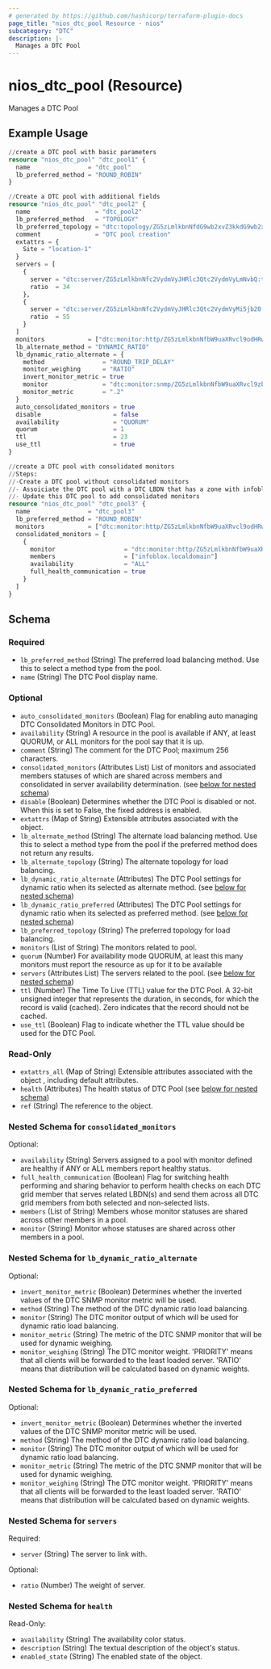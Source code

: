 ```yaml
---
# generated by https://github.com/hashicorp/terraform-plugin-docs
page_title: "nios_dtc_pool Resource - nios"
subcategory: "DTC"
description: |-
  Manages a DTC Pool
---
```


# nios_dtc_pool (Resource)

Manages a DTC Pool

## Example Usage

```terraform
//create a DTC pool with basic parameters 
resource "nios_dtc_pool" "dtc_pool1" {
  name                = "dtc_pool"
  lb_preferred_method = "ROUND_ROBIN"
}

//Create a DTC pool with additional fields
resource "nios_dtc_pool" "dtc_pool2" {
  name                  = "dtc_pool2"
  lb_preferred_method   = "TOPOLOGY"
  lb_preferred_topology = "dtc:topology/ZG5zLmlkbnNfdG9wb2xvZ3kkdG9wb2xvZ3lfcnVsZXNldA:topology_ruleset"
  comment               = "DTC pool creation"
  extattrs = {
    Site = "location-1"
  }
  servers = [
    {
      server = "dtc:server/ZG5zLmlkbnNfc2VydmVyJHRlc3Qtc2VydmVyLmNvbQ:test-server.com"
      ratio  = 34
    },
    {
      server = "dtc:server/ZG5zLmlkbnNfc2VydmVyJHRlc3Qtc2VydmVyMi5jb20:test-server2.com"
      ratio  = 55
    }
  ]
  monitors            = ["dtc:monitor:http/ZG5zLmlkbnNfbW9uaXRvcl9odHRwJGh0dHA:http", "dtc:monitor:snmp/ZG5zLmlkbnNfbW9uaXRvcl9zbm1wJHNubXA:snmp"]
  lb_alternate_method = "DYNAMIC_RATIO"
  lb_dynamic_ratio_alternate = {
    method                = "ROUND_TRIP_DELAY"
    monitor_weighing      = "RATIO"
    invert_monitor_metric = true
    monitor               = "dtc:monitor:snmp/ZG5zLmlkbnNfbW9uaXRvcl9zbm1wJHNubXA:snmp"
    monitor_metric        = ".2"
  }
  auto_consolidated_monitors = true
  disable                    = false
  availability               = "QUORUM"
  quorum                     = 1
  ttl                        = 23
  use_ttl                    = true
}

//create a DTC pool with consolidated monitors 
//Steps:
//-Create a DTC pool without consolidated monitors 
//- Assoiciate the DTC pool with a DTC LBDN that has a zone with infoblox.localdomain member 
//- Update this DTC pool to add consolidated monitors 
resource "nios_dtc_pool" "dtc_pool3" {
  name                = "dtc_pool3"
  lb_preferred_method = "ROUND_ROBIN"
  monitors            = ["dtc:monitor:http/ZG5zLmlkbnNfbW9uaXRvcl9odHRwJGh0dHA:http", "dtc:monitor:snmp/ZG5zLmlkbnNfbW9uaXRvcl9zbm1wJHNubXA:snmp"]
  consolidated_monitors = [
    {
      monitor                   = "dtc:monitor:http/ZG5zLmlkbnNfbW9uaXRvcl9odHRwJGh0dHA:http"
      members                   = ["infoblox.localdomain"]
      availability              = "ALL"
      full_health_communication = true
    }
  ]
}
```

<!-- schema generated by tfplugindocs -->
## Schema

### Required

- `lb_preferred_method` (String) The preferred load balancing method. Use this to select a method type from the pool.
- `name` (String) The DTC Pool display name.

### Optional

- `auto_consolidated_monitors` (Boolean) Flag for enabling auto managing DTC Consolidated Monitors in DTC Pool.
- `availability` (String) A resource in the pool is available if ANY, at least QUORUM, or ALL monitors for the pool say that it is up.
- `comment` (String) The comment for the DTC Pool; maximum 256 characters.
- `consolidated_monitors` (Attributes List) List of monitors and associated members statuses of which are shared across members and consolidated in server availability determination. (see [below for nested schema](#nestedatt--consolidated_monitors))
- `disable` (Boolean) Determines whether the DTC Pool is disabled or not. When this is set to False, the fixed address is enabled.
- `extattrs` (Map of String) Extensible attributes associated with the object.
- `lb_alternate_method` (String) The alternate load balancing method. Use this to select a method type from the pool if the preferred method does not return any results.
- `lb_alternate_topology` (String) The alternate topology for load balancing.
- `lb_dynamic_ratio_alternate` (Attributes) The DTC Pool settings for dynamic ratio when its selected as alternate method. (see [below for nested schema](#nestedatt--lb_dynamic_ratio_alternate))
- `lb_dynamic_ratio_preferred` (Attributes) The DTC Pool settings for dynamic ratio when its selected as preferred method. (see [below for nested schema](#nestedatt--lb_dynamic_ratio_preferred))
- `lb_preferred_topology` (String) The preferred topology for load balancing.
- `monitors` (List of String) The monitors related to pool.
- `quorum` (Number) For availability mode QUORUM, at least this many monitors must report the resource as up for it to be available
- `servers` (Attributes List) The servers related to the pool. (see [below for nested schema](#nestedatt--servers))
- `ttl` (Number) The Time To Live (TTL) value for the DTC Pool. A 32-bit unsigned integer that represents the duration, in seconds, for which the record is valid (cached). Zero indicates that the record should not be cached.
- `use_ttl` (Boolean) Flag to indicate whether the TTL value should be used for the DTC Pool.

### Read-Only

- `extattrs_all` (Map of String) Extensible attributes associated with the object , including default attributes.
- `health` (Attributes) The health status of DTC Pool (see [below for nested schema](#nestedatt--health))
- `ref` (String) The reference to the object.

<a id="nestedatt--consolidated_monitors"></a>
### Nested Schema for `consolidated_monitors`

Optional:

- `availability` (String) Servers assigned to a pool with monitor defined are healthy if ANY or ALL members report healthy status.
- `full_health_communication` (Boolean) Flag for switching health performing and sharing behavior to perform health checks on each DTC grid member that serves related LBDN(s) and send them across all DTC grid members from both selected and non-selected lists.
- `members` (List of String) Members whose monitor statuses are shared across other members in a pool.
- `monitor` (String) Monitor whose statuses are shared across other members in a pool.


<a id="nestedatt--lb_dynamic_ratio_alternate"></a>
### Nested Schema for `lb_dynamic_ratio_alternate`

Optional:

- `invert_monitor_metric` (Boolean) Determines whether the inverted values of the DTC SNMP monitor metric will be used.
- `method` (String) The method of the DTC dynamic ratio load balancing.
- `monitor` (String) The DTC monitor output of which will be used for dynamic ratio load balancing.
- `monitor_metric` (String) The metric of the DTC SNMP monitor that will be used for dynamic weighing.
- `monitor_weighing` (String) The DTC monitor weight. 'PRIORITY' means that all clients will be forwarded to the least loaded server. 'RATIO' means that distribution will be calculated based on dynamic weights.


<a id="nestedatt--lb_dynamic_ratio_preferred"></a>
### Nested Schema for `lb_dynamic_ratio_preferred`

Optional:

- `invert_monitor_metric` (Boolean) Determines whether the inverted values of the DTC SNMP monitor metric will be used.
- `method` (String) The method of the DTC dynamic ratio load balancing.
- `monitor` (String) The DTC monitor output of which will be used for dynamic ratio load balancing.
- `monitor_metric` (String) The metric of the DTC SNMP monitor that will be used for dynamic weighing.
- `monitor_weighing` (String) The DTC monitor weight. 'PRIORITY' means that all clients will be forwarded to the least loaded server. 'RATIO' means that distribution will be calculated based on dynamic weights.


<a id="nestedatt--servers"></a>
### Nested Schema for `servers`

Required:

- `server` (String) The server to link with.

Optional:

- `ratio` (Number) The weight of server.


<a id="nestedatt--health"></a>
### Nested Schema for `health`

Read-Only:

- `availability` (String) The availability color status.
- `description` (String) The textual description of the object's status.
- `enabled_state` (String) The enabled state of the object.
